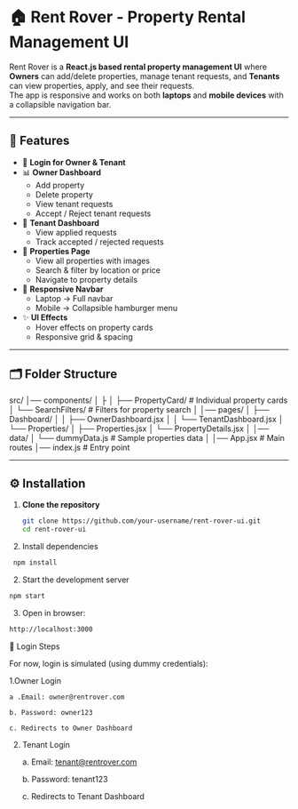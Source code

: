 # 🏠 Rent Rover - Property Rental Management UI

Rent Rover is a **React.js based rental property management UI** where **Owners** can add/delete properties, manage tenant requests, and **Tenants** can view properties, apply, and see their requests.  
The app is responsive and works on both **laptops** and **mobile devices** with a collapsible navigation bar.

---

## 🚀 Features

- 🔑 **Login for Owner & Tenant**
- 📊 **Owner Dashboard**
  - Add property
  - Delete property
  - View tenant requests
  - Accept / Reject tenant requests
- 👤 **Tenant Dashboard**
  - View applied requests
  - Track accepted / rejected requests
- 🏡 **Properties Page**
  - View all properties with images
  - Search & filter by location or price
  - Navigate to property details
- 📱 **Responsive Navbar**
  - Laptop → Full navbar
  - Mobile → Collapsible hamburger menu
- ✨ **UI Effects**
  - Hover effects on property cards
  - Responsive grid & spacing

---

## 🗂️ Folder Structure

src/
│── components/
│ ├
│ ├── PropertyCard/ # Individual property cards
│ └── SearchFilters/ # Filters for property search
│
│── pages/
│ ├── Dashboard/
│ │ ├── OwnerDashboard.jsx
│ │ └── TenantDashboard.jsx
│ └── Properties/
│ ├── Properties.jsx
│ └── PropertyDetails.jsx
│
│── data/
│ └── dummyData.js # Sample properties data
│
│── App.jsx # Main routes
│── index.js # Entry point


---

## ⚙️ Installation

1. **Clone the repository**
   ```bash
   git clone https://github.com/your-username/rent-rover-ui.git
   cd rent-rover-ui
1. Install dependencies
```bash
 npm install
```

2. Start the development server
```bash
npm start
```

3. Open in browser:
```bash
http://localhost:3000

```

🔑 Login Steps

For now, login is simulated (using dummy credentials):

1.Owner Login

    a .Email: owner@rentrover.com

    b. Password: owner123

    c. Redirects to Owner Dashboard

2. Tenant Login

    a. Email: tenant@rentrover.com

    b. Password: tenant123

    c. Redirects to Tenant Dashboard

